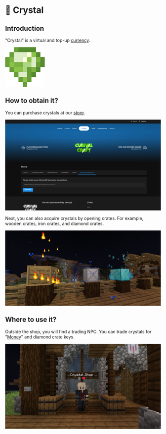 # 💎 Crystal

## Introduction

"Crystal" is a virtual and top-up [currency](./).

![Crystal](<../../.gitbook/assets/pixil-frame-0 (6).png>)

## How to obtain it?

You can purchase crystals at our [store](https://cubivalcraft.com/shop).

![Cubival Craft Webstore](<../../.gitbook/assets/image (114).png>)





Next, you can also acquire crystals by opening crates. For example, wooden crates, iron crates, and diamond crates.

![Mystery Crates (/warp crates)](<../../.gitbook/assets/image (14).png>)

## Where to use it?

Outside the shop, you will find a trading NPC. You can trade crystals for "[Money](money.md)" and diamond crate keys.

![Crystal Shop NPC](<../../.gitbook/assets/image (119).png>)
